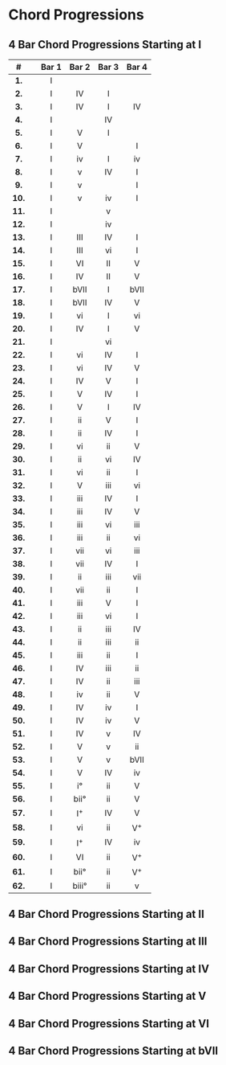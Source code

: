 # Chord Progressions
## 4 Bar Chord Progressions Starting at I

| \# | | Bar 1| Bar 2| Bar 3| Bar 4 |
|:---:|:---:|:---:|:---:|:---:|:---:|
| **1.**| |  I |  |  |  |
| **2.**| | I | IV | I |  |
| **3.**| | I | IV | I | IV |
| **4.**| | I |  | IV |  |
| **5.**| | I | V | I |  |
| **6.**| | I | V |  | I |
| **7.**| | I | iv | I | iv |
| **8.**| | I | v | IV | I |
| **9.**| | I | v |  | I |
| **10.**| | I | v | iv | I |
| **11.**| | I |  | v |  |
| **12.**| | I |  | iv |  |
| **13.**| | I | III | IV | I |
| **14.**| | I | III | vi | I |
| **15.**| | I | VI | II | V |
| **16.**| | I | IV | II | V |
| **17.**| | I | bVII | I | bVII |
| **18.**| | I | bVII | IV | V |
| **19.**| | I | vi | I | vi |
| **20.**| | I | IV | I | V |
| **21.**| | I |  | vi |  |
| **22.**| | I | vi | IV | I |
| **23.**| | I | vi | IV | V |
| **24.**| | I | IV | V | I |
| **25.**| | I | V | IV | I |
| **26.**| | I | V | I | IV |
| **27.**| | I | ii | V | I |
| **28.**| | I | ii | IV | I |
| **29.**| | I | vi | ii | V |
| **30.**| | I | ii | vi | IV |
| **31.**| | I | vi | ii | I |
| **32.**| | I | V | iii | vi |
| **33.**| | I | iii | IV | I |
| **34.**| | I | iii | IV | V |
| **35.**| | I | iii | vi | iii |
| **36.**| | I | iii | ii | vi |
| **37.**| | I | vii | vi | iii |
| **38.**| | I | vii | IV | I |
| **39.**| | I | ii | iii | vii |
| **40.**| | I | vii | ii | I |
| **41.**| | I | iii | V | I |
| **42.**| | I | iii | vi | I |
| **43.**| | I | ii | iii | IV |
| **44.**| | I | ii | iii | ii |
| **45.**| | I | iii | ii | I |
| **46.**| | I | IV | iii | ii |
| **47.**| | I | IV | ii | iii |
| **48.**| | I | iv | ii | V |
| **49.**| | I | IV | iv | I |
| **50.**| | I | IV | iv | V |
| **51.**| | I | IV | v | IV |
| **52.**| | I | V | v | ii |
| **53.**| | I | V | v | bVII |
| **54.**| | I | V | IV | iv |
| **55.**| | I | i&deg; | ii | V |
| **56.**| | I | bii&deg; | ii | V |
| **57.**| | I | I<sup>+</sup> | IV | V |
| **58.**| | I | vi | ii | V<sup>+</sup> |
| **59.**| | I | I<sup>+</sup> | IV | iv |
| **60.**| | I | VI | ii | V<sup>+</sup> |
| **61.**| | I | bii&deg; | ii | V<sup>+</sup> |
| **62.**| | I | biii&deg; | ii | v |


## 4 Bar Chord Progressions Starting at II
## 4 Bar Chord Progressions Starting at III
## 4 Bar Chord Progressions Starting at IV
## 4 Bar Chord Progressions Starting at V
## 4 Bar Chord Progressions Starting at VI
## 4 Bar Chord Progressions Starting at bVII


